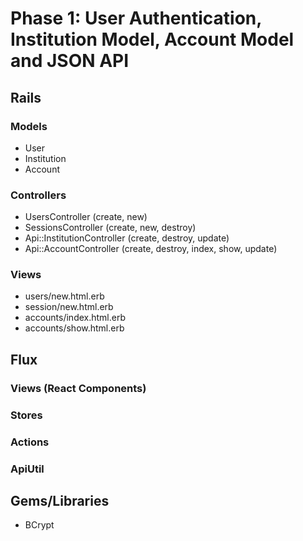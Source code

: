 # Phase 1: User Authentication, Institution Model, Account Model and JSON API

## Rails
### Models
* User
* Institution
* Account

### Controllers
* UsersController (create, new)
* SessionsController (create, new, destroy)
* Api::InstitutionController (create, destroy, update)
* Api::AccountController (create, destroy, index, show, update)

### Views
* users/new.html.erb
* session/new.html.erb
* accounts/index.html.erb
* accounts/show.html.erb

## Flux
### Views (React Components)

### Stores

### Actions

### ApiUtil

## Gems/Libraries
* BCrypt
